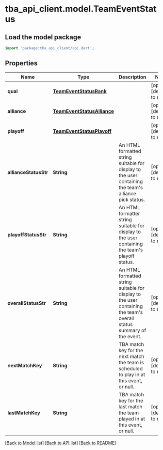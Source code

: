 # tba_api_client.model.TeamEventStatus

## Load the model package

```dart
import 'package:tba_api_client/api.dart';
```

## Properties

| Name                  | Type                                                      | Description                                                                                                              | Notes                       |
| --------------------- | --------------------------------------------------------- | ------------------------------------------------------------------------------------------------------------------------ | --------------------------- |
| **qual**              | [**TeamEventStatusRank**](TeamEventStatusRank.md)         |                                                                                                                          | [optional][default to null] |
| **alliance**          | [**TeamEventStatusAlliance**](TeamEventStatusAlliance.md) |                                                                                                                          | [optional][default to null] |
| **playoff**           | [**TeamEventStatusPlayoff**](TeamEventStatusPlayoff.md)   |                                                                                                                          | [optional][default to null] |
| **allianceStatusStr** | **String**                                                | An HTML formatted string suitable for display to the user containing the team&#39;s alliance pick status.                | [optional][default to null] |
| **playoffStatusStr**  | **String**                                                | An HTML formatter string suitable for display to the user containing the team&#39;s playoff status.                      | [optional][default to null] |
| **overallStatusStr**  | **String**                                                | An HTML formatted string suitable for display to the user containing the team&#39;s overall status summary of the event. | [optional][default to null] |
| **nextMatchKey**      | **String**                                                | TBA match key for the next match the team is scheduled to play in at this event, or null.                                | [optional][default to null] |
| **lastMatchKey**      | **String**                                                | TBA match key for the last match the team played in at this event, or null.                                              | [optional][default to null] |

[[Back to Model list]](../README.md#documentation-for-models) [[Back to API list]](../README.md#documentation-for-api-endpoints) [[Back to README]](../README.md)
